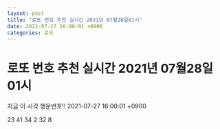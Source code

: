 ```yaml
---
layout: post
title: "로또 번호 추천 실시간 2021년 07월28일01시"
date: 2021-07-27 16:00:01 +0900
categories: 로또
---
```


# 로또 번호 추천 실시간 2021년 07월28일01시

지금 이 시각 행운번호!! 2021-07-27 16:00:01 +0900

 23  41  34  2  32  8 

